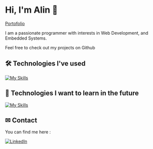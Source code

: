 # Hi, I'm Alin 👋

[Portofolio](https://olteanu-alin-portofolio.vercel.app/)

I am a passionate programmer with interests in Web Development, and Embedded Systems.

Feel free to check out my projects on Github

## 🛠 Technologies I've used

[![My Skills](https://skillicons.dev/icons?i=cpp,c,java,python,arduino,js,ts,jquery,html,css,tailwindcss,bootstrap,react,nextjs,redux,bash,git,postman,nodejs,express,mongo,postgresql)](https://skillicons.dev)

## 🧠 Technologies I want to learn in the future

[![My Skills](https://skillicons.dev/icons?i=angular,spring)](https://skillicons.dev)

## ✉ Contact
You can find me here : 

[![LinkedIn](https://img.shields.io/badge/LinkedIn-%231877F2.svg?logo=LinkedIn&logoColor=white)](https://www.linkedin.com/in/alin-olteanu/)




